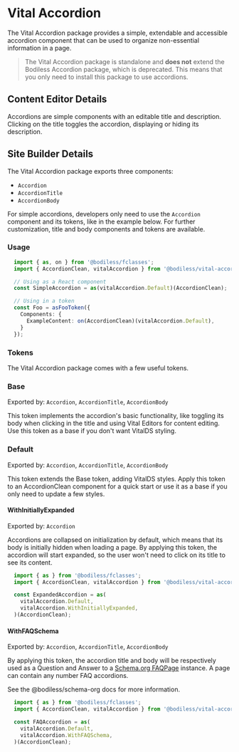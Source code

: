 # Vital Accordion

The Vital Accordion package provides a simple, extendable and accessible accordion component that
can be used to organize non-essential information in a page.

> The Vital Accordion package is standalone and **does not** extend the Bodiless Accordion package,
> which is deprecated. This means that you only need to install this package to use accordions.

## Content Editor Details

Accordions are simple components with an editable title and description. Clicking on the title
toggles the accordion, displaying or hiding its description.

## Site Builder Details

The Vital Accordion package exports three components:
- `Accordion`
- `AccordionTitle`
- `AccordionBody`

For simple accordions, developers only need to use the `Accordion` component and its tokens, like in
the example below. For further customization, title and body components and tokens are available.

### Usage

```ts
  import { as, on } from '@bodiless/fclasses';
  import { AccordionClean, vitalAccordion } from '@bodiless/vital-accordion';

  // Using as a React component
  const SimpleAccordion = as(vitalAccordion.Default)(AccordionClean);

  // Using in a token
  const Foo = asFooToken({
    Components: {
      ExampleContent: on(AccordionClean)(vitalAccordion.Default),
    }
  });
```

### Tokens

The Vital Accordion package comes with a few useful tokens.

### Base

Exported by: `Accordion`, `AccordionTitle`, `AccordionBody`

This token implements the accordion's basic functionality, like toggling its body when clicking in
the title and using Vital Editors for content editing. Use this token as a base if you don't want 
VitalDS styling.

### Default

Exported by: `Accordion`, `AccordionTitle`, `AccordionBody`

This token extends the Base token, adding VitalDS styles. Apply this token to an AccordionClean
component for a quick start or use it as a base if you only need to update a few styles.

#### WithInitiallyExpanded

Exported by: `Accordion`

Accordions are collapsed on initialization by default, which means that its body is initially 
hidden when loading a page. By applying this token, the accordion will start expanded, so the user
won't need to click on its title to see its content.

```ts
  import { as } from '@bodiless/fclasses';
  import { AccordionClean, vitalAccordion } from '@bodiless/vital-accordion';

  const ExpandedAccordion = as(
    vitalAccordion.Default,
    vitalAccordion.WithInitiallyExpanded,
  )(AccordionClean);
```

#### WithFAQSchema

Exported by: `Accordion`, `AccordionTitle`, `AccordionBody`

By applying this token, the accordion title and body will be respectively used as a Question and 
Answer to a [Schema.org FAQPage](https://schema.org/FAQPage) instance. A page can contain any number FAQ accordions.

See the @bodiless/schema-org docs for more information.

```ts
  import { as } from '@bodiless/fclasses';
  import { AccordionClean, vitalAccordion } from '@bodiless/vital-accordion';

  const FAQAccordion = as(
    vitalAccordion.Default,
    vitalAccordion.WithFAQSchema,
  )(AccordionClean);
```